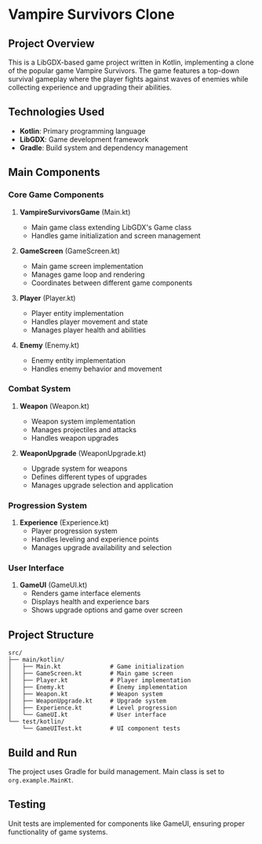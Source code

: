 # Vampire Survivors Clone

## Project Overview
This is a LibGDX-based game project written in Kotlin, implementing a clone of the popular game Vampire Survivors. The game features a top-down survival gameplay where the player fights against waves of enemies while collecting experience and upgrading their abilities.

## Technologies Used
- **Kotlin**: Primary programming language
- **LibGDX**: Game development framework
- **Gradle**: Build system and dependency management

## Main Components

### Core Game Components
1. **VampireSurvivorsGame** (Main.kt)
   - Main game class extending LibGDX's Game class
   - Handles game initialization and screen management

2. **GameScreen** (GameScreen.kt)
   - Main game screen implementation
   - Manages game loop and rendering
   - Coordinates between different game components

3. **Player** (Player.kt)
   - Player entity implementation
   - Handles player movement and state
   - Manages player health and abilities

4. **Enemy** (Enemy.kt)
   - Enemy entity implementation
   - Handles enemy behavior and movement

### Combat System
1. **Weapon** (Weapon.kt)
   - Weapon system implementation
   - Manages projectiles and attacks
   - Handles weapon upgrades

2. **WeaponUpgrade** (WeaponUpgrade.kt)
   - Upgrade system for weapons
   - Defines different types of upgrades
   - Manages upgrade selection and application

### Progression System
1. **Experience** (Experience.kt)
   - Player progression system
   - Handles leveling and experience points
   - Manages upgrade availability and selection

### User Interface
1. **GameUI** (GameUI.kt)
   - Renders game interface elements
   - Displays health and experience bars
   - Shows upgrade options and game over screen

## Project Structure
```
src/
├── main/kotlin/
│   ├── Main.kt              # Game initialization
│   ├── GameScreen.kt        # Main game screen
│   ├── Player.kt            # Player implementation
│   ├── Enemy.kt             # Enemy implementation
│   ├── Weapon.kt            # Weapon system
│   ├── WeaponUpgrade.kt     # Upgrade system
│   ├── Experience.kt        # Level progression
│   └── GameUI.kt            # User interface
└── test/kotlin/
    └── GameUITest.kt        # UI component tests
```

## Build and Run
The project uses Gradle for build management. Main class is set to `org.example.MainKt`.

## Testing
Unit tests are implemented for components like GameUI, ensuring proper functionality of game systems.